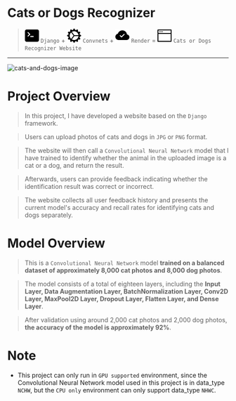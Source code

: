 Cats or Dogs Recognizer
===
> ![cmd-svg](./readme_source/terminal-fill.svg) `Django` + ![gear-svg](./readme_source/gear-wide-connected.svg) `Convnets` + ![cloud-svg](./readme_source/cloud-check-fill.svg) `Render` = ![window-svg](./readme_source/window-fullscreen.svg) `Cats or Dogs Recognizer Website`
---
![cats-and-dogs-image](https://images.unsplash.com/photo-1606098216818-40939b7c98ad?q=80&w=2070&auto=format&fit=crop&ixlib=rb-4.0.3&ixid=M3wxMjA3fDB8MHxwaG90by1wYWdlfHx8fGVufDB8fHx8fA%3D%3D)

# Project Overview
> In this project, I have developed a website based on the `Django` framework. 

> Users can upload photos of cats and dogs in `JPG` or `PNG` format. 

> The website will then call a `Convolutional Neural Network` model that I have trained to identify whether the animal in the uploaded image is a cat or a dog, and return the result. 

> Afterwards, users can provide feedback indicating whether the identification result was correct or incorrect. 

> The website collects all user feedback history and presents the current model's accuracy and recall rates for identifying cats and dogs separately.

# Model Overview
> This is a `Convolutional Neural Network` model **trained on a balanced dataset of approximately 8,000 cat photos and 8,000 dog photos**. 

> The model consists of a total of eighteen layers, including the **Input Layer, Data Augmentation Layer, BatchNormalization Layer, Conv2D Layer, MaxPool2D Layer, Dropout Layer, Flatten Layer, and Dense Layer**.

> After validation using around 2,000 cat photos and 2,000 dog photos, **the accuracy of the model is approximately 92%**.

# Note
- This project can only run in `GPU supported` environment, since the Convolutional Neural Network model used in this project is in data_type `NCHW`, but the `CPU only` environment can only support data_type `NHWC`.
